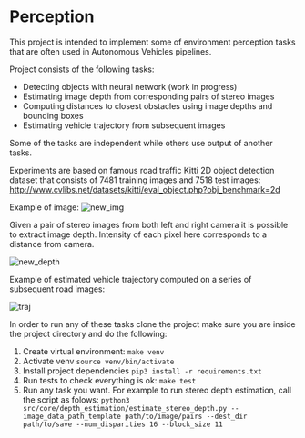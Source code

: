 # Perception

This project is intended to implement some of environment 
perception tasks that are often used in Autonomous Vehicles pipelines.

Project consists of the following tasks:
* Detecting objects with neural network (work in progress)
* Estimating image depth from corresponding pairs of stereo images
* Computing distances to closest obstacles using image depths and bounding boxes
* Estimating vehicle trajectory from subsequent images

Some of the tasks are independent while others use output of another tasks.

Experiments are based on famous road traffic Kitti 2D object detection dataset
that consists of 7481 training images and 7518 test images:
http://www.cvlibs.net/datasets/kitti/eval_object.php?obj_benchmark=2d

Example of image:
![new_img](https://user-images.githubusercontent.com/61888740/77573415-b3b67e80-6ee1-11ea-9d6a-01c07f203211.png)

Given a pair of stereo images from both left and right camera it is possible to extract image depth.
Intensity of each pixel here corresponds to a distance from camera.

![new_depth](https://user-images.githubusercontent.com/61888740/77573548-e2345980-6ee1-11ea-8346-1b154917bdc9.png)

Example of estimated vehicle trajectory computed on a series of subsequent road images:

![traj](https://user-images.githubusercontent.com/61888740/77574579-4a376f80-6ee3-11ea-9e9a-549a6eb1420f.png)

In order to run any of these tasks clone the project
make sure you are inside the project directory and do the following:

1) Create virtual environment:
`make venv`
2) Activate venv
`source venv/bin/activate`
3) Install project dependencies
`pip3 install -r requirements.txt`
4) Run tests to check everything is ok:
`make test`
5) Run any task you want. For example to run stereo depth estimation, call the script as folows:
`python3 src/core/depth_estimation/estimate_stereo_depth.py --image_data_path_template path/to/image/pairs --dest_dir path/to/save --num_disparities 16 --block_size 11`

